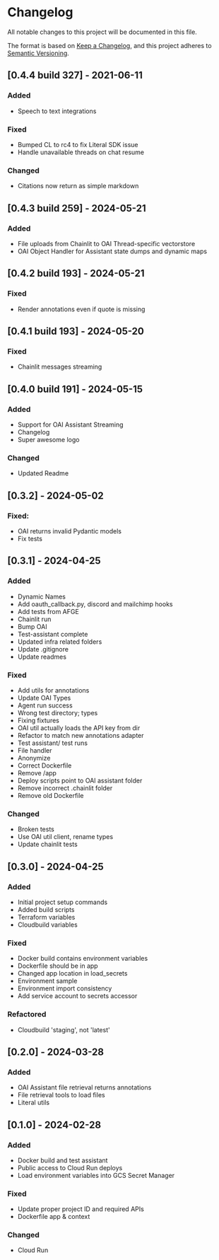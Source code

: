 # Changelog

All notable changes to this project will be documented in this file.

The format is based on [Keep a Changelog](https://keepachangelog.com/en/1.1.0/),
and this project adheres to [Semantic Versioning](https://semver.org/spec/v2.0.0.html).

## [0.4.4 build 327] - 2021-06-11

### Added
- Speech to text integrations
### Fixed
- Bumped CL to rc4 to fix Literal SDK issue
- Handle unavailable threads on chat resume
### Changed
- Citations now return as simple markdown

## [0.4.3 build 259] - 2024-05-21

### Added
- File uploads from Chainlit to OAI Thread-specific vectorstore
- OAI Object Handler for Assistant state dumps and dynamic maps


## [0.4.2 build 193] - 2024-05-21

### Fixed
- Render annotations even if quote is missing

## [0.4.1 build 193] - 2024-05-20

### Fixed
- Chainlit messages streaming

## [0.4.0 build 191] - 2024-05-15

### Added
- Support for OAI Assistant Streaming
- Changelog
- Super awesome logo

### Changed
- Updated Readme

## [0.3.2] - 2024-05-02

### Fixed: 
- OAI returns invalid Pydantic models
- Fix tests

## [0.3.1] - 2024-04-25

### Added

- Dynamic Names
- Add oauth_callback.py, discord and mailchimp hooks
- Add tests from AFGE
- Chainlit run
- Bump OAI
- Test-assistant complete
- Updated infra related folders
- Update .gitignore
- Update readmes

### Fixed

- Add utils for annotations
- Update OAI Types
- Agent run success
- Wrong test directory; types
- Fixing fixtures
- OAI util actually loads the API key from dir
- Refactor to match new annotations adapter
- Test assistant/ test runs
- File handler
- Anonymize
- Correct Dockerfile
- Remove /app
- Deploy scripts point to OAI assistant folder
- Remove incorrect .chainlit folder
- Remove old Dockerfile

### Changed

- Broken tests
- Use OAI util client, rename types
- Update chainlit tests


## [0.3.0] - 2024-04-25

### Added

- Initial project setup commands
- Added build scripts
- Terraform variables
- Cloudbuild variables

### Fixed

- Docker build contains environment variables
- Dockerfile should be in app
- Changed app location in load_secrets
- Environment sample
- Environment import consistency
- Add service account to secrets accessor

### Refactored

- Cloudbuild 'staging', not 'latest'


## [0.2.0] - 2024-03-28

### Added

- OAI Assistant file retrieval returns annotations
- File retrieval tools to load files
- Literal utils

## [0.1.0] - 2024-02-28

### Added

- Docker build and test assistant
- Public access to Cloud Run deploys
- Load environment variables into GCS Secret Manager

### Fixed

- Update proper project ID and required APIs
- Dockerfile app & context

### Changed

- Cloud Run


